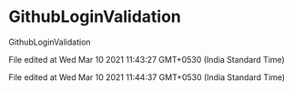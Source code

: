 # GithubLoginValidation
GithubLoginValidation
 
File edited at Wed Mar 10 2021 11:43:27 GMT+0530 (India Standard Time)
 
File edited at Wed Mar 10 2021 11:44:37 GMT+0530 (India Standard Time)
